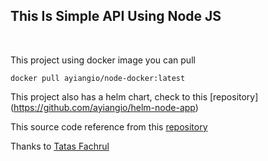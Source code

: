 ## This Is Simple API Using Node JS 
<br>

This project using docker image you can pull 
```
docker pull ayiangio/node-docker:latest
```

This project also has a helm chart, check to this [repository] (https://github.com/ayiangio/helm-node-app)

This source code reference from this [repository](https://github.com/tatasfachrul/express-boilerplate)

Thanks to [Tatas Fachrul](https://github.com/tatasfachrul)
